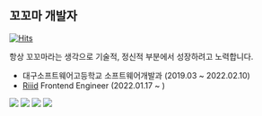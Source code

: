 ## 꼬꼬마 개발자
  
  
[![Hits](https://hits.seeyoufarm.com/api/count/incr/badge.svg?url=https%3A%2F%2Fgithub.com%2FChoi-jinwoo&count_bg=%2379C83D&title_bg=%23555555&icon=&icon_color=%23E7E7E7&title=hits&edge_flat=false)](https://hits.seeyoufarm.com)
  
항상 꼬꼬마라는 생각으로 기술적, 정신적 부분에서 성장하려고 노력합니다.

- 대구소프트웨어고등학교 소프트웨어개발과 (2019.03 ~ 2022.02.10)
- [Riiid](https://github.com/riiid) Frontend Engineer (2022.01.17 ~ )


[![](https://img.shields.io/badge/linkedin-link-white?logo=linkedin&style=for-the-badge)](https://www.facebook.com/ChoiJinwoo03/)
[![](https://img.shields.io/badge/github-link-black?logo=github&style=for-the-badge)](https://github.com/Choi-jinwoo)
[![](https://img.shields.io/badge/blog-link-gray?logo=github&style=for-the-badge)](https://www.linkedin.com/in/jinwoo-choi-1a136b205/)
[![](https://img.shields.io/badge/facebook-link-blue?logo=facebook&style=for-the-badge)](https://www.facebook.com/ChoiJinwoo03/)
